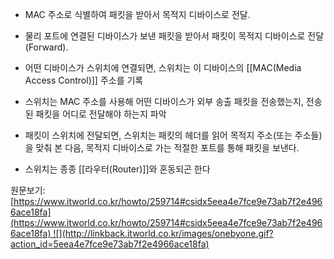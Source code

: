 - MAC 주소로 식별하여 패킷을 받아서 목적지 디바이스로 전달.

- 물리 포트에 연결된 디바이스가 보낸 패킷을 받아서 패킷이 목적지 디바이스로 전달(Forward).
- 어떤 디바이스가 스위치에 연결되면, 스위치는 이 디바이스의 [[MAC(Media Access Control)]] 주소를 기록  
- 스위치는 MAC 주소를 사용해 어떤 디바이스가 외부 송출 패킷을 전송했는지, 전송된 패킷을 어디로 전달해야 하는지 파악  
- 패킷이 스위치에 전달되면, 스위치는 패킷의 헤더를 읽어 목적지 주소(또는 주소들)을 맞춰 본 다음, 목적지 디바이스로 가는 적절한 포트를 통해 패킷을 보낸다.  
- 스위치는 종종 [[라우터(Router)]]와 혼동되곤 한다
  
원문보기:  
[https://www.itworld.co.kr/howto/259714#csidx5eea4e7fce9e73ab7f2e4966ace18fa](https://www.itworld.co.kr/howto/259714#csidx5eea4e7fce9e73ab7f2e4966ace18fa) ![](http://linkback.itworld.co.kr/images/onebyone.gif?action_id=5eea4e7fce9e73ab7f2e4966ace18fa)
